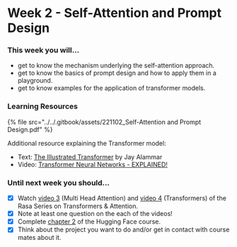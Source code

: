 # Week 2 - Self-Attention and Prompt Design

### This week you will...

* get to know the mechanism underlying the self-attention approach.
* get to know the basics of prompt design and how to apply them in a playground.
* get to know examples for the application of transformer models.

### Learning Resources

{% file src="../../.gitbook/assets/221102_Self-Attention and Prompt Design.pdf" %}

Additional resource explaining the Transformer model:

* Text: [The Illustrated Transformer](https://jalammar.github.io/illustrated-transformer/) by Jay Alammar
* Video: [Transformer Neural Networks - EXPLAINED!](https://www.youtube.com/watch?v=TQQlZhbC5ps)

### Until next week you should...

* [x] Watch [video 3](https://www.youtube.com/watch?v=23XUv0T9L5c\&list=PL75e0qA87dlG-za8eLI6t0\_Pbxafk-cxb\&index=11) (Multi Head Attention) and [video 4](https://www.youtube.com/watch?v=EXNBy8G43MM\&list=PL75e0qA87dlG-za8eLI6t0\_Pbxafk-cxb\&index=12) (Transformers) of the Rasa Series on Transformers & Attention.
* [x] Note at least one question on the each of the videos!
* [x] Complete [chapter 2](https://huggingface.co/course/chapter2/1) of the Hugging Face course.
* [x] Think about the project you want to do and/or get in contact with course mates about it.

